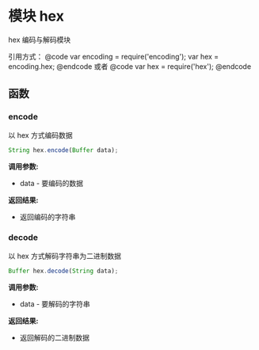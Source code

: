 # 模块 hex
hex 编码与解码模块

引用方式：
@code
var encoding = require(&#39;encoding&#39;);
var hex = encoding.hex;
@endcode
或者
@code
var hex = require(&#39;hex&#39;);
@endcode
## 函数
        
### encode
以 hex 方式编码数据
```JavaScript
String hex.encode(Buffer data);
```

**调用参数:**
* data - 要编码的数据

**返回结果:**
* 返回编码的字符串

### decode
以 hex 方式解码字符串为二进制数据
```JavaScript
Buffer hex.decode(String data);
```

**调用参数:**
* data - 要解码的字符串

**返回结果:**
* 返回解码的二进制数据

